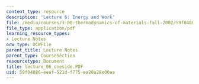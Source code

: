 ```yaml
---
content_type: resource
description: 'Lecture 6: Energy and Work'
file: /media/courses/3-00-thermodynamics-of-materials-fall-2002/59f04886eeaf521df775ea20a28e00aa_lecture_06_oneside.PDF
file_type: application/pdf
learning_resource_types:
- Lecture Notes
ocw_type: OCWFile
parent_title: Lecture Notes
parent_type: CourseSection
resourcetype: Document
title: lecture_06_oneside.PDF
uid: 59f04886-eeaf-521d-f775-ea20a28e00aa
---
```

